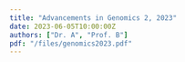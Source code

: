 ```yaml
---
title: "Advancements in Genomics 2, 2023"
date: 2023-06-05T10:00:00Z
authors: ["Dr. A", "Prof. B"]
pdf: "/files/genomics2023.pdf"
---
```

